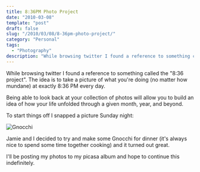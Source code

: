 ```yaml
---
title: 8:36PM Photo Project
date: "2010-03-08"
template: "post"
draft: false
slug: "/2010/03/08/8-36pm-photo-project/"
category: "Personal"
tags:
  - "Photography"
description: "While browsing twitter I found a reference to something called the \"8:36 project\". The idea is to take a picture of what you're doing (no matter how mundane) at exactly 8:36 PM every day."
---
```

While browsing twitter I found a reference to something called the "8:36 project". The idea is to take a picture of what you're doing (no matter how mundane) at exactly 8:36 PM every day.

Being able to look back at your collection of photos will allow you to build an idea of how your life unfolded through a given month, year, and beyond.

To start things off I snapped a picture Sunday night:

![](http://lh6.ggpht.com/_0McL0FrJEnE/S5SGyaEQpfI/AAAAAAAADwM/o01qGXtBRA4/s400/photo%20%282%29.jpg "Gnocchi")

Jamie and I decided to try and make some Gnocchi for dinner (it's always nice to spend some time together cooking) and it turned out great.

I'll be posting my photos to my picasa album and hope to continue this indefinitely.